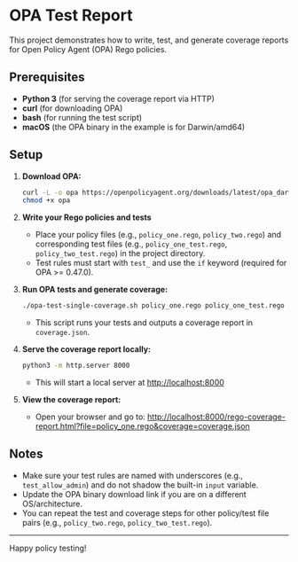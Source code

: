 # OPA Test Report

This project demonstrates how to write, test, and generate coverage reports for Open Policy Agent (OPA) Rego policies.

## Prerequisites

- **Python 3** (for serving the coverage report via HTTP)
- **curl** (for downloading OPA)
- **bash** (for running the test script)
- **macOS** (the OPA binary in the example is for Darwin/amd64)

## Setup

1. **Download OPA:**
   ```sh
   curl -L -o opa https://openpolicyagent.org/downloads/latest/opa_darwin_amd64
   chmod +x opa
   ```

2. **Write your Rego policies and tests**
   - Place your policy files (e.g., `policy_one.rego`, `policy_two.rego`) and corresponding test files (e.g., `policy_one_test.rego`, `policy_two_test.rego`) in the project directory.
   - Test rules must start with `test_` and use the `if` keyword (required for OPA >= 0.47.0).

3. **Run OPA tests and generate coverage:**
   ```sh
   ./opa-test-single-coverage.sh policy_one.rego policy_one_test.rego > coverage.json
   ```
   - This script runs your tests and outputs a coverage report in `coverage.json`.

4. **Serve the coverage report locally:**
   ```sh
   python3 -m http.server 8000
   ```
   - This will start a local server at [http://localhost:8000](http://localhost:8000)

5. **View the coverage report:**
   - Open your browser and go to:
     [http://localhost:8000/rego-coverage-report.html?file=policy_one.rego&coverage=coverage.json](http://localhost:8000/rego-coverage-report.html?file=policy_one.rego&coverage=coverage.json)

## Notes
- Make sure your test rules are named with underscores (e.g., `test_allow_admin`) and do not shadow the built-in `input` variable.
- Update the OPA binary download link if you are on a different OS/architecture.
- You can repeat the test and coverage steps for other policy/test file pairs (e.g., `policy_two.rego`, `policy_two_test.rego`).

---

Happy policy testing!


